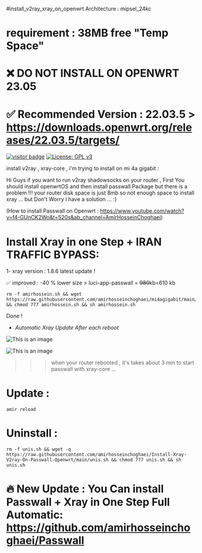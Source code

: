 #install_v2ray_xray_on_openwrt
Architecture : mipsel_24kc 


# requirement : 38MB free "Temp Space"

# ❌ DO NOT INSTALL ON OPENWRT 23.05
# ✅ Recommended Version : 22.03.5 > https://downloads.openwrt.org/releases/22.03.5/targets/

[![visitor badge](https://img.shields.io/badge/Chat%20on-Telegram-blue.svg)](https://t.me/AmirHosseinTSL) [![License: GPL v3](https://img.shields.io/badge/License-GPLv3-blue.svg)](https://www.gnu.org/licenses/gpl-3.0)


install v2ray , xray-core , i'm trying to install on mi 4a gigabit :

Hi Guys if you want to run v2ray shadowsocks on your router , First You should install openwrtOS and then install passwall Package 
but there is a problem !!! your router disk space is just 8mb so not enough space to install xray ...
but Don't Worry i have a solution ... :)

(How to install Passwall on Openwrt : https://www.youtube.com/watch?v=f4-GUnCK2Wo&t=520s&ab_channel=AmirHosseinChoghaei)

# Install Xray in one Step + IRAN TRAFFIC BYPASS:

1- xray version : 1.8.6 latest update ! 

✅ improved : -40 % lower size > luci-app-passwall = ~~980~~kb=610 kb
```
rm -f amirhossein.sh && wget https://raw.githubusercontent.com/amirhosseinchoghaei/mi4agigabit/main/amirhossein.sh && chmod 777 amirhossein.sh && sh amirhossein.sh
```

Done !

- *Automatic Xray Update After each reboot*


![This is an image](https://pars-space.ir/wp-content/uploads/2023/09/v2ray-openwrt.jpg)



![This is an image](https://pars-space.ir/wp-content/uploads/2023/09/passwall-openwrt-1.jpg)

>>> when your router rebooted , it's takes about 3 min to start passwall with xray-core ...




# Update :

```
amir reload
```


# Uninstall :

```
rm -f unis.sh && wget -q https://raw.githubusercontent.com/amirhosseinchoghaei/Install-Xray-V2ray-On-Passwall-Openwrt/main/unis.sh && chmod 777 unis.sh && sh unis.sh
```




# 🔥 New Update : You Can install Passwall + Xray in One Step Full Automatic: https://github.com/amirhosseinchoghaei/Passwall 


